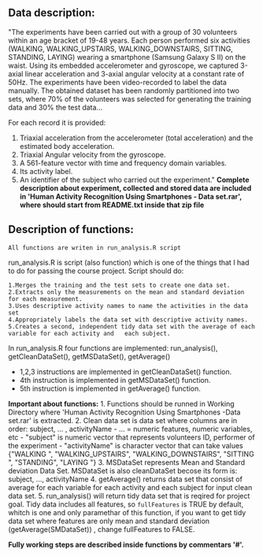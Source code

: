 Data description:
----------------------------------------
"The experiments have been carried out with a group of 30 volunteers within an age bracket of 19-48 years. Each person performed six activities (WALKING, WALKING_UPSTAIRS, WALKING_DOWNSTAIRS, SITTING, STANDING, LAYING) wearing a smartphone (Samsung Galaxy S II) on the waist. Using its embedded accelerometer and gyroscope, we captured 3-axial linear acceleration and 3-axial angular velocity at a constant rate of 50Hz. The experiments have been video-recorded to label the data manually. The obtained dataset has been randomly partitioned into two sets, where 70% of the volunteers was selected for generating the training data and 30% the test data... 

For each record it is provided:
1. Triaxial acceleration from the accelerometer (total acceleration) and the estimated body acceleration.
2. Triaxial Angular velocity from the gyroscope. 
3. A 561-feature vector with time and frequency domain variables. 
4. Its activity label. 
5. An identifier of the subject who carried out the experiment."
**Complete description about experiment, collected and stored data are included in 'Human Activity Recognition Using Smartphones - Data set.rar', where should start from README.txt inside that zip file**

Description of functions:
-------------------------
`All functions are writen in run_analysis.R script`

run_analysis.R is script (also function) which is one of the things that I had to do for passing the course project. Script should do: 

    1.Merges the training and the test sets to create one data set.
    2.Extracts only the measurements on the mean and standard deviation for each measurement. 
    3.Uses descriptive activity names to name the activities in the data set
    4.Appropriately labels the data set with descriptive activity names. 
    5.Creates a second, independent tidy data set with the average of each variable for each activity and 	each subject. 

In run_analysis.R four functions are implemented: run_analysis(), getCleanDataSet(), getMSDataSet(), getAverage()

- 1,2,3 instructions are implemented in getCleanDataSet() function.
- 4th instruction is implemented in getMSDataSet() function.
- 5th instruction is implemented in getAverage() function.

**Important about functions:**
	1. Functions should be runned in Working Directory where 'Human Activity Recognition Using 	Smartphones -Data set.rar' is extracted.
	2. Clean data set is data set where columns are in order: subject, ... , activityName 
		- ... = numeric features, numeric variables, etc
		- "subject" is numeric vector that represents volunteers ID, performer of the experiment
		- "activityName" is character vector that can take values {"WALKING
", "WALKING_UPSTAIRS",
 "WALKING_DOWNSTAIRS",
 "SITTING
", "STANDING",
 "LAYING
"}
	3. MSDataSet represents  Mean and Standard deviation Data Set. MSDataSet is also cleanDataSet 	becose its form is: subject, ..., activityName
	4. getAverage() returns data set that consist of average for each variable for each activity and 	each subject for input clean data set.
	5. run_analysis() will return tidy data set that is reqired for project goal. Tidy data includes 	all features, so `fullFeatures` is TRUE by default, whitch is one and only paramethar of this 	function, if you want to get tidy data set where features are only mean and standard deviation 	(getAverage(SMDataSet)) , change fullFeatures to FALSE.

**Fully working steps are described inside functions by commentars '#'.**